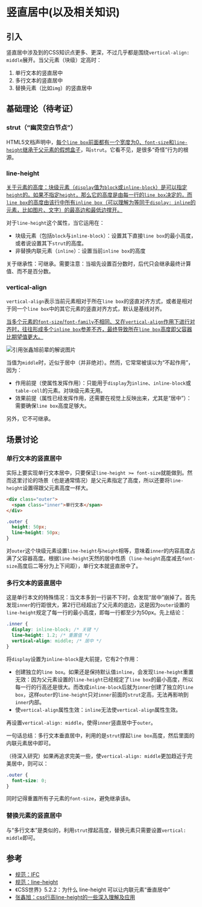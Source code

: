 # 竖直居中(以及相关知识)

## 引入

竖直居中涉及到的CSS知识点更多、更深，不过几乎都是围绕`vertical-align: middle`展开。当父元素（块级）定高时：

1. 单行文本的竖直居中
1. 多行文本的竖直居中
1. 替换元素（比如`img`）的竖直居中



## 基础理论（待考证）

### strut（“幽灵空白节点”）

HTML5文档声明中，<u>每个`line box`前面都有一个宽度为0、`font-size`和`line-height`继承于父元素的假想盒子</u>，叫`strut`。它看不见，是很多“奇怪”行为的根源。

### line-height

<u>关于元素的高度：块级元素（`display`值为`block`或`inline-block`）是可以指定`height`的。如果不指定`height`，那么它的高度是由每一行的`line box`决定的，而`line box`的高度由该行中所有`inline box`（可以理解为等同于`display: inline`的元素，比如图片、文字）的最高边和最低边撑开。</u>

对于`line-height`这个属性，当它运用在：

- 块级元素（包括`block`与`inline-block`）：设置其下直接`line box`的最小高度，或者说设置其下`strut`的高度。
- 非替换内联元素（`inline`）：设置当前`inline box`的高度

关于继承性：可继承。需要注意：当祖先设置百分数时，后代只会继承最终计算值、而不是百分数。

### vertical-align

`vertical-align`表示当前元素相对于所在`line box`的竖直对齐方式，或者是相对于同一个`line box`中的其它元素的竖直对齐方式，默认是基线对齐。

<u>当多个元素的`font-size`/`font-family`不相同、又在`vertical-align`作用下进行对齐时，往往形成多个`inline box`参差不齐，最终导致所在`line box`高度即父容器比期望值更大。</u>

![引用张鑫旭前辈的解说图片](https://user-gold-cdn.xitu.io/2018/10/26/166ac3047c6f9137?imageslim)

当值为`middle`时，近似于居中（并非绝对）。然而，它常常被误以为“不起作用”，因为：

- 作用前提（使属性发挥作用）：只能用于`display`为`inline`、`inline-block`或`table-cell`的元素。对块级元素无用。
- 效果前提（属性已经发挥作用，还需要在视觉上反映出来，尤其是“居中”）：需要确保`line box`高度足够大。

另外，它不可继承。



## 场景讨论

### 单行文本的竖直居中

实际上要实现单行文本居中，只要保证`line-height >= font-size`就能做到。然而这里讨论的场景（也是通常情况）是父元素指定了高度，所以还要将`line-height`设置得跟父元素高度一样大。

```html
<div class="outer">
  <span class="inner">单行文本</span>
</div>
```

```css
.outer {
  height: 50px;
  line-height: 50px;
}
```

对`outer`这个块级元素设置`line-height`与`height`相等，意味着`inner`的内容高度占满了父容器高度。根据`line-height`天然的居中性质（`line-height`高度减去`font-size`高度后二等分为上下间距），单行文本就竖直居中了。

### 多行文本的竖直居中

这是单行本文的特殊情况：当文本多到一行装不下时，会发现“居中”崩掉了。首先发现`inner`的行距很大，第2行已经超出了父元素的底边，这是因为`outer`设置的`line-height`规定了每一行的最小高度，即每一行都至少为50px。先上结论：

```css
.inner {
  display: inline-block; /* 关键 */
  line-height: 1.2; /* 重置值 */
  vertical-align: middle; /* 居中 */
}
```

将`display`设置为`inline-block`是大前提，它有2个作用：

- 创建独立的`line box`。如果还是保持默认值`inline`，会发现`line-height`重置无效：因为父元素设置的`line-height`已经规定了`line box`的最小高度，所以每一行的行高还是很大。而改成`inline-block`后就为`inner`创建了独立的`line box`，这样`outer`的`line-height`只对`inner`前面的`strut`定高，无法再影响到`inner`内部。
- 使`vertical-align`属性生效：`inline`无法使`vertical-align`属性生效。

再设置`vertical-align: middle`，使得`inner`竖直居中于`outer`。

一句话总结：多行文本垂直居中，利用的是`strut`撑起`line box`高度，然后里面的内联元素居中即可。

（待深入研究）如果再追求完美一些，使`vertical-align: middle`更加趋近于完美居中，则可以：

```css
.outer {
  font-size: 0;
}
```

同时记得重置所有子元素的`font-size`，避免继承该`0`。

### 替换元素的竖直居中

与“多行文本”是类似的，利用`strut`撑起高度，替换元素只需要设置`vertical: middle`即可。



## 参考

- [规范：IFC](https://www.w3.org/TR/2011/REC-CSS2-20110607/visuren.html#inline-formatting)
- [规范：line-height](https://www.w3.org/TR/2011/REC-CSS2-20110607/visudet.html#propdef-line-height)
- 《CSS世界》5.2.2：为什么 line-height 可以让内联元素“垂直居中”
- [张鑫旭：css行高line-height的一些深入理解及应用](https://www.zhangxinxu.com/wordpress/2009/11/css行高line-height的一些深入理解及应用/)